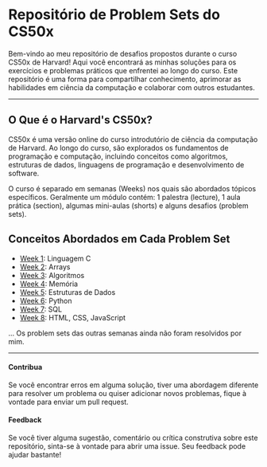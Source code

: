 # Repositório de Problem Sets do CS50x

Bem-vindo ao meu repositório de desafios propostos durante o curso CS50x de Harvard! Aqui você encontrará as minhas soluções para os exercícios e problemas práticos que enfrentei ao longo do curso. Este repositório é uma forma para compartilhar conhecimento, aprimorar as habilidades em ciência da computação e colaborar com outros estudantes.

---

## O Que é o Harvard's CS50x?

CS50x é uma versão online do curso introdutório de ciência da computação de Harvard. Ao longo do curso, são explorados os fundamentos de programação e computação, incluindo conceitos como algoritmos, estruturas de dados, linguagens de programação e desenvolvimento de software.

O curso é separado em semanas (Weeks) nos quais são abordados tópicos específicos. Geralmente um módulo contém: 1 palestra (lecture), 1 aula prática (section), algumas mini-aulas (shorts) e alguns desafios (problem sets).

## Conceitos Abordados em Cada Problem Set

* [Week 1](https://github.com/OLuizFernando/cs50x_2024/tree/main/problem_sets/week_1): Linguagem C
* [Week 2](https://github.com/OLuizFernando/cs50x_2024/tree/main/problem_sets/week_2): Arrays
* [Week 3](https://github.com/OLuizFernando/cs50x_2024/tree/main/problem_sets/week_3): Algoritmos
* [Week 4](https://github.com/OLuizFernando/cs50x_2024/tree/main/problem_sets/week_4): Memória
* [Week 5](https://github.com/OLuizFernando/cs50x_2024/tree/main/problem_sets/week_5): Estruturas de Dados
* [Week 6](https://github.com/OLuizFernando/cs50x_2024/tree/main/problem_sets/week_6): Python
* [Week 7](https://github.com/OLuizFernando/cs50x_2024/tree/main/problem_sets/week_7): SQL
* [Week 8](https://github.com/OLuizFernando/cs50x_2024/tree/main/problem_sets/week_8): HTML, CSS, JavaScript

... Os problem sets das outras semanas ainda não foram resolvidos por mim.

---

#### Contribua

Se você encontrar erros em alguma solução, tiver uma abordagem diferente para resolver um problema ou quiser adicionar novos problemas, fique à vontade para enviar um pull request.

#### Feedback

Se você tiver alguma sugestão, comentário ou crítica construtiva sobre este repositório, sinta-se à vontade para abrir uma issue. Seu feedback pode ajudar bastante!
